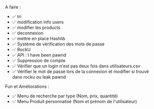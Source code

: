 A faire :

- ✅ tri 
- ✅ modification info users 
- ✅ modifier les products 
- ✅ deconnexion 
- ✅ mettre en place Hashlib 
- ✅ Système de vérification des mots de passe 
- ✅ RockU
- ✅ API : I have been pawnd
- ✅ Suppression de compte
- ✅ Vérifier que un login n'est pas deux fois dans utilisateurs.csv
- ✅ Vérifier le mot de passe lors de la connexion et modifier si trouvé dans rocku ou leak pawnd


Fun et Améliorations :

- ✅ Menu de recherche par type (Nom, prix, quantité)
- ✅ Menu Produit personnalisé (Nom et prénom de l'utilisateur)